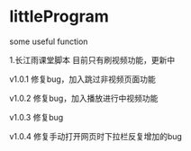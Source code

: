 # littleProgram
some useful function

1.长江雨课堂脚本
  目前只有刷视频功能，更新中
  
  v1.0.1 修复bug，加入跳过非视频页面功能
  
  v1.0.2 修复bug，加入播放进行中视频功能

  v1.0.3 修复bug

  v1.0.4 修复手动打开网页时下拉栏反复增加的bug

